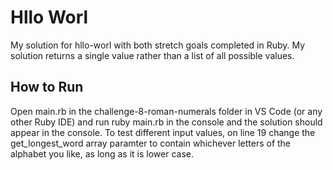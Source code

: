 # Hllo Worl

My solution for hllo-worl with both stretch goals completed in Ruby. My solution returns a single value rather than a list of all possible values. 

## How to Run

Open main.rb in the challenge-8-roman-numerals folder in VS Code (or any other Ruby IDE) and run ruby main.rb in the console and the solution should appear in the console. To
test different input values, on line 19 change the get_longest_word array paramter to contain whichever letters of the alphabet you like, as long as it is lower case. 
